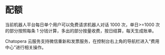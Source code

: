 # 配额

当前机器人平台每日单个用户可以免费请求机器人对话 1000 次，单日>=1000 次的部分按照每条 1 分钱计算，多出的部分按量收费，按日结算，每天生成账单。

Chatopera 云服务支持微信重新和发票服务，在控制台右上角的导航栏进入“费用中心”进行相关操作。
